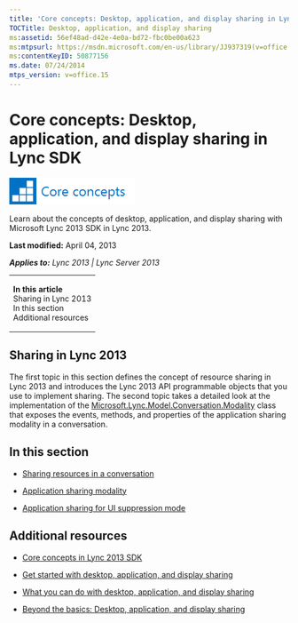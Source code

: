 ```yaml
---
title: 'Core concepts: Desktop, application, and display sharing in Lync SDK'
TOCTitle: Desktop, application, and display sharing
ms:assetid: 56ef48ad-d42e-4e0a-bd72-fbc0be00a623
ms:mtpsurl: https://msdn.microsoft.com/en-us/library/JJ937319(v=office.15)
ms:contentKeyID: 50877156
ms.date: 07/24/2014
mtps_version: v=office.15
---
```


# Core concepts: Desktop, application, and display sharing in Lync SDK

![Core concepts](images/JJ933133.mod_icon_CoreConcepts_long(Office.15).png "Core concepts")

Learn about the concepts of desktop, application, and display sharing with Microsoft Lync 2013 SDK in Lync 2013.

**Last modified:** April 04, 2013

***Applies to:** Lync 2013 | Lync Server 2013*

<table>
<colgroup>
<col style="width: 100%" />
</colgroup>
<tbody>
<tr class="odd">
<td><p><strong>In this article</strong><br />
Sharing in Lync 2013<br />
In this section<br />
Additional resources</p></td>
</tr>
</tbody>
</table>

## Sharing in Lync 2013

The first topic in this section defines the concept of resource sharing in Lync 2013 and introduces the Lync 2013 API programmable objects that you use to implement sharing. The second topic takes a detailed look at the implementation of the [Microsoft.Lync.Model.Conversation.Modality](https://msdn.microsoft.com/en-us/library/jj274796\(v=office.15\)) class that exposes the events, methods, and properties of the application sharing modality in a conversation.

## In this section

  - [Sharing resources in a conversation](sharing-resources-in-a-conversation.md)

  - [Application sharing modality](application-sharing-modality.md)

  - [Application sharing for UI suppression mode](application-sharing-for-ui-suppression-mode.md)

## Additional resources

  - [Core concepts in Lync 2013 SDK](core-concepts-in-lync-2013-sdk.md)

  - [Get started with desktop, application, and display sharing](get-started-with-desktop-application-and-display-sharing.md)

  - [What you can do with desktop, application, and display sharing](what-you-can-do-with-desktop-application-and-display-sharing.md)

  - [Beyond the basics: Desktop, application, and display sharing](beyond-the-basics-desktop-application-and-display-sharing.md)

